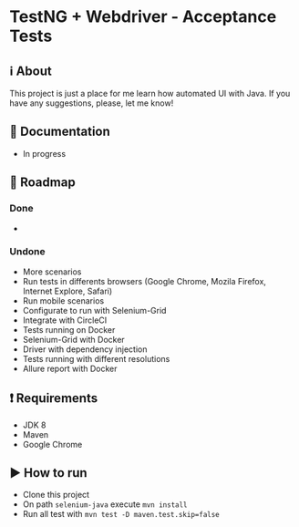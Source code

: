 # TestNG + Webdriver - Acceptance Tests

## :information_source: About

This project is just a place for me learn how automated UI with Java. If you have any suggestions, please, let me know!

## :book: Documentation

- In progress

## :rocket: Roadmap

### Done

- 

### Undone

- More scenarios 
- Run tests in differents browsers (Google Chrome, Mozila Firefox, Internet Explore, Safari)
- Run mobile scenarios
- Configurate to run with Selenium-Grid
- Integrate with CircleCI
- Tests running on Docker
- Selenium-Grid with Docker
- Driver with dependency injection
- Tests running with different resolutions
- Allure report with Docker

## :heavy_exclamation_mark: Requirements

- JDK 8
- Maven
- Google Chrome

## :arrow_forward: How to run

- Clone this project
- On path `selenium-java` execute `mvn install`
- Run all test with `mvn test -D maven.test.skip=false`
